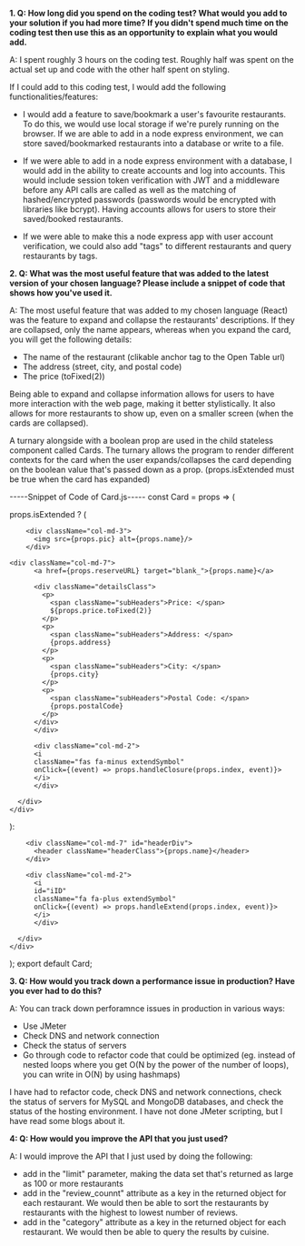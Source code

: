 **1. Q: How long did you spend on the coding test? What would you add to your solution if you had more time? If you didn't spend much time on the coding test then use this as an opportunity to explain what you would add.**

A: I spent roughly 3 hours on the coding test.  Roughly half was spent on the actual set up and code with the other half spent on styling. 

If I could add to this coding test, I would add the following functionalities/features: 

* I would add a feature to save/bookmark a user's favourite restaurants.  To do this, we would use local storage if we're purely running on the browser. If we are able to add in a node express environment, we can store saved/bookmarked restaurants into a database or write to a file.

* If we were able to add in a node express environment with a database, I would add in the ability to create accounts and log into accounts.  This would include session token verification with JWT and a middleware before any API calls are called as well as the matching of hashed/encrypted passwords (passwords would be encrypted with libraries like bcrypt). Having accounts allows for users to store their saved/booked restaurants.

* If we were able to make this a node express app with user account verification, we could also add "tags" to different restaurants and query restaurants by tags.

**2. Q: What was the most useful feature that was added to the latest version of your chosen language? Please include a snippet of code that shows how you've used it.**

A: The  most useful feature that was added to my chosen language (React) was the feature to expand and collapse the restaurants' descriptions.  If they are collapsed, only the name appears, whereas when you expand the card, you will get the following details:

- The name of the restaurant (clikable anchor tag to the Open Table url)
- The address (street, city, and postal code)
- The price (toFixed(2))

Being able to expand and collapse information allows for users to have more interaction with the web page, making it better stylistically.  It also allows for more restaurants to show up, even on a smaller screen (when the cards are collapsed). 

A turnary alongside with a boolean prop are used in the child stateless component called Cards.  The turnary allows the program to render different contexts for the card when the user expands/collapses the card depending on the boolean value that's passed down as a prop. (props.isExtended must be true when the card has expanded)

-----Snippet of Code of Card.js-----
const Card = props => (

  props.isExtended ? (
    <div className="card">
      <div className="row">

        <div className="col-md-3">
          <img src={props.pic} alt={props.name}/>
        </div>

    <div className="col-md-7">
          <a href={props.reserveURL} target="blank_">{props.name}</a>
          
          <div className="detailsClass">
            <p>
              <span className="subHeaders">Price: </span> 
              ${props.price.toFixed(2)}
            </p>
            <p>
              <span className="subHeaders">Address: </span>
              {props.address}
            </p>
            <p>
              <span className="subHeaders">City: </span>
              {props.city}
            </p>
            <p>
              <span className="subHeaders">Postal Code: </span>
              {props.postalCode}
            </p>
          </div> 
          </div>

          <div className="col-md-2">
          <i 
          className="fas fa-minus extendSymbol"  
          onClick={(event) => props.handleClosure(props.index, event)}>
          </i>
          </div>

      </div>
    </div>
  ): 
  <div className="card">
      <div className="row">

        <div className="col-md-7" id="headerDiv">
          <header className="headerClass">{props.name}</header>
        </div>

        <div className="col-md-2">
          <i 
          id="iID"
          className="fa fa-plus extendSymbol"  
          onClick={(event) => props.handleExtend(props.index, event)}>
          </i>
          </div>
          
      </div>
    </div>
);
export default Card;

**3. Q: How would you track down a performance issue in production? Have you ever had to do this?**

A: You can track down perforamnce issues in production in various ways:
- Use JMeter
- Check DNS and network connection
- Check the status of servers
- Go through code to refactor code that could be optimized (eg. instead of nested  loops where you get O(N by the power of the number of loops), you can write in O(N) by using hashmaps)

I have had to refactor code, check DNS and network connections, check the status of servers for MySQL and MongoDB databases, and check the status of the hosting environment.  I have not done JMeter scripting, but I have read some blogs about it.

**4: Q: How would you improve the API that you just used?**

A: I would improve the API that I just used by doing the following:

- add in the "limit" parameter, making the data set that's returned as large as 100 or more restaurants 
- add in the "review_counnt" attribute as a key in the returned object for each restaurant. We would then be able to sort the restaurants by restaurants with the highest to lowest number of reviews. 
- add in the "category" attribute as a key in the returned object for each restaurant. We would then be able to query the results by cuisine. 
